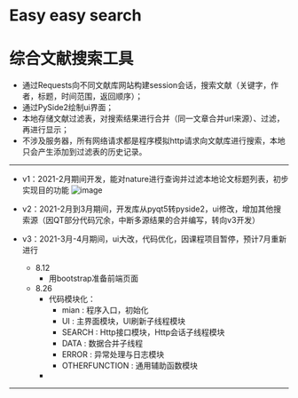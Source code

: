 # Easy easy search
# 综合文献搜索工具
- 通过Requests向不同文献库网站构建session会话，搜索文献（关键字，作者，标题，时间范围，返回顺序）；
- 通过PySide2绘制ui界面；
- 本地存储文献过滤表，对搜索结果进行合并（同一文章合并url来源）、过滤，再进行显示；
- 不涉及服务器，所有网络请求都是程序模拟http请求向文献库进行搜索，本地只会产生添加到过滤表的历史记录。

---
* v1：2021-2月期间开发，能对nature进行查询并过滤本地论文标题列表，初步实现目的功能
![image](https://github.com/lincode7/search-for-essay-with-local-filter/blob/main/Filter/src/v1/v1.gif)

* v2：2021-2月到3月期间，开发库从pyqt5转pyside2，ui修改，增加其他搜索源（因QT部分代码冗余，中断多源结果的合并编写，转向v3开发）

* v3：2021-3月-4月期间，ui大改，代码优化，因课程项目暂停，预计7月重新进行
    - 8.12
        - 用bootstrap准备前端页面
    - 8.26
        - 代码模块化：
            - mian : 程序入口，初始化
            - UI : 主界面模块，UI刷新子线程模块
            - SEARCH : Http接口模块，Http会话子线程模块
            - DATA : 数据合并子线程
            - ERROR : 异常处理与日志模块
            - OTHERFUNCTION : 通用辅助函数模块
        - 

---
